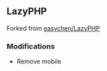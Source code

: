 LazyPHP
---

Forked from [easychen/LazyPHP](https://github.com/easychen/LazyPHP)

### Modifications

* Remove mobile


